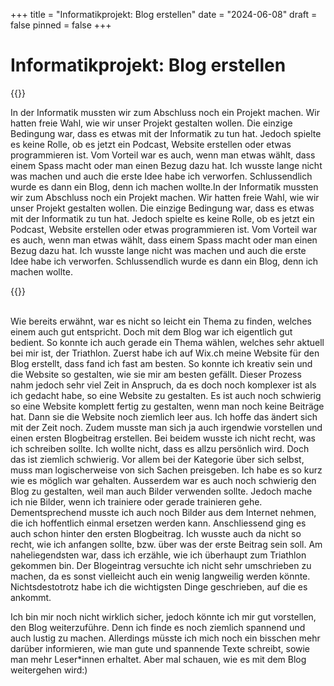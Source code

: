 +++
title = "Informatikprojekt: Blog erstellen"
date = "2024-06-08"
draft = false
pinned = false
+++
# Informatikprojekt: Blog erstellen

{{<lead>}}

In der Informatik mussten wir zum Abschluss noch ein Projekt machen. Wir hatten freie Wahl, wie wir unser Projekt gestalten wollen. Die einzige Bedingung war, dass es etwas mit der Informatik zu tun hat. Jedoch spielte es keine Rolle, ob es jetzt ein Podcast, Website erstellen oder etwas programmieren ist. Vom Vorteil war es auch, wenn man etwas wählt, dass einem Spass macht oder man einen Bezug dazu hat. Ich wusste lange nicht was machen und auch die erste Idee habe ich verworfen. Schlussendlich wurde es dann ein Blog, denn ich machen wollte.In der Informatik mussten wir zum Abschluss noch ein Projekt machen. Wir hatten freie Wahl, wie wir unser Projekt gestalten wollen. Die einzige Bedingung war, dass es etwas mit der Informatik zu tun hat. Jedoch spielte es keine Rolle, ob es jetzt ein Podcast, Website erstellen oder etwas programmieren ist. Vom Vorteil war es auch, wenn man etwas wählt, dass einem Spass macht oder man einen Bezug dazu hat. Ich wusste lange nicht was machen und auch die erste Idee habe ich verworfen. Schlussendlich wurde es dann ein Blog, denn ich machen wollte.

{{</lead>}}

\
Wie bereits erwähnt, war es nicht so leicht ein Thema zu finden, welches einem auch gut entspricht. Doch mit dem Blog war ich eigentlich gut bedient. So konnte ich auch gerade ein Thema wählen, welches sehr aktuell bei mir ist, der Triathlon. Zuerst habe ich auf Wix.ch meine Website für den Blog erstellt, dass fand ich fast am besten. So konnte ich kreativ sein und die Website so gestalten, wie sie mir am besten gefällt. Dieser Prozess nahm jedoch sehr viel Zeit in Anspruch, da es doch noch komplexer ist als ich gedacht habe, so eine Website zu gestalten. Es ist auch noch schwierig so eine Website komplett fertig zu gestalten, wenn man noch keine Beiträge hat. Dann sie die Website noch ziemlich leer aus. Ich hoffe das ändert sich mit der Zeit noch. Zudem musste man sich ja auch irgendwie vorstellen und einen ersten Blogbeitrag erstellen. Bei beidem wusste ich nicht recht, was ich schreiben sollte. Ich wollte nicht, dass es allzu persönlich wird. Doch das ist ziemlich schwierig. Vor allem bei der Kategorie über sich selbst, muss man logischerweise von sich Sachen preisgeben. Ich habe es so kurz wie es möglich war gehalten. Ausserdem war es auch noch schwierig den Blog zu gestalten, weil man auch Bilder verwenden sollte. Jedoch mache ich nie Bilder, wenn ich trainiere oder gerade trainieren gehe. Dementsprechend musste ich auch noch Bilder aus dem Internet nehmen, die ich hoffentlich einmal ersetzen werden kann. Anschliessend ging es auch schon hinter den ersten Blogbeitrag. Ich wusste auch da nicht so recht, wie ich anfangen sollte, bzw. über was der erste Beitrag sein soll. Am naheliegendsten war, dass ich erzähle, wie ich überhaupt zum Triathlon gekommen bin. Der Blogeintrag versuchte ich nicht sehr umschrieben zu machen, da es sonst vielleicht auch ein wenig langweilig werden könnte. Nichtsdestotrotz habe ich die wichtigsten Dinge geschrieben, auf die es ankommt. 

Ich bin mir noch nicht wirklich sicher, jedoch könnte ich mir gut vorstellen, den Blog weiterzuführe. Denn ich finde es noch ziemlich spannend und auch lustig zu machen. Allerdings müsste ich mich noch ein bisschen mehr darüber informieren, wie man gute und spannende Texte schreibt, sowie man mehr Leser*innen erhaltet. Aber mal schauen, wie es mit dem Blog weitergehen wird:)